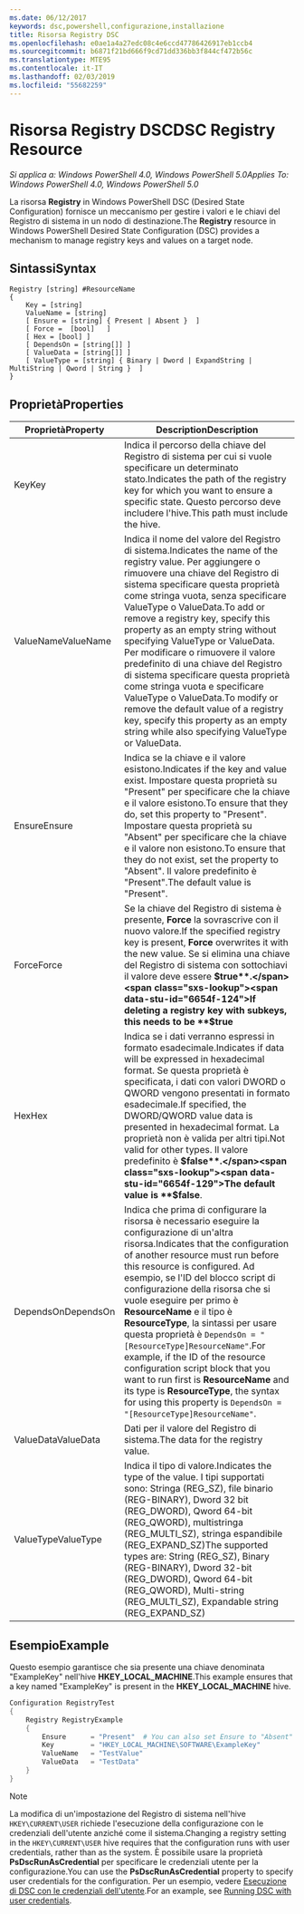 ```yaml
---
ms.date: 06/12/2017
keywords: dsc,powershell,configurazione,installazione
title: Risorsa Registry DSC
ms.openlocfilehash: e0ae1a4a27edc08c4e6ccd47786426917eb1ccb4
ms.sourcegitcommit: b6871f21bd666f9cd71dd336bb3f844cf472b56c
ms.translationtype: MTE95
ms.contentlocale: it-IT
ms.lasthandoff: 02/03/2019
ms.locfileid: "55682259"
---
```

# <a name="dsc-registry-resource"></a><span data-ttu-id="6654f-103">Risorsa Registry DSC</span><span class="sxs-lookup"><span data-stu-id="6654f-103">DSC Registry Resource</span></span>

<span data-ttu-id="6654f-104">_Si applica a: Windows PowerShell 4.0, Windows PowerShell 5.0_</span><span class="sxs-lookup"><span data-stu-id="6654f-104">_Applies To: Windows PowerShell 4.0, Windows PowerShell 5.0_</span></span>

<span data-ttu-id="6654f-105">La risorsa **Registry** in Windows PowerShell DSC (Desired State Configuration) fornisce un meccanismo per gestire i valori e le chiavi del Registro di sistema in un nodo di destinazione.</span><span class="sxs-lookup"><span data-stu-id="6654f-105">The **Registry** resource in Windows PowerShell Desired State Configuration (DSC) provides a mechanism to manage registry keys and values on a target node.</span></span>

## <a name="syntax"></a><span data-ttu-id="6654f-106">Sintassi</span><span class="sxs-lookup"><span data-stu-id="6654f-106">Syntax</span></span>

```
Registry [string] #ResourceName
{
    Key = [string]
    ValueName = [string]
    [ Ensure = [string] { Present | Absent }  ]
    [ Force =  [bool]   ]
    [ Hex = [bool] ]
    [ DependsOn = [string[]] ]
    [ ValueData = [string[]] ]
    [ ValueType = [string] { Binary | Dword | ExpandString | MultiString | Qword | String }  ]
}
```

## <a name="properties"></a><span data-ttu-id="6654f-107">Proprietà</span><span class="sxs-lookup"><span data-stu-id="6654f-107">Properties</span></span>

| <span data-ttu-id="6654f-108">Proprietà</span><span class="sxs-lookup"><span data-stu-id="6654f-108">Property</span></span> | <span data-ttu-id="6654f-109">Description</span><span class="sxs-lookup"><span data-stu-id="6654f-109">Description</span></span> |
| --- | --- |
| <span data-ttu-id="6654f-110">Key</span><span class="sxs-lookup"><span data-stu-id="6654f-110">Key</span></span>| <span data-ttu-id="6654f-111">Indica il percorso della chiave del Registro di sistema per cui si vuole specificare un determinato stato.</span><span class="sxs-lookup"><span data-stu-id="6654f-111">Indicates the path of the registry key for which you want to ensure a specific state.</span></span> <span data-ttu-id="6654f-112">Questo percorso deve includere l'hive.</span><span class="sxs-lookup"><span data-stu-id="6654f-112">This path must include the hive.</span></span>|
| <span data-ttu-id="6654f-113">ValueName</span><span class="sxs-lookup"><span data-stu-id="6654f-113">ValueName</span></span>| <span data-ttu-id="6654f-114">Indica il nome del valore del Registro di sistema.</span><span class="sxs-lookup"><span data-stu-id="6654f-114">Indicates the name of the registry value.</span></span> <span data-ttu-id="6654f-115">Per aggiungere o rimuovere una chiave del Registro di sistema specificare questa proprietà come stringa vuota, senza specificare ValueType o ValueData.</span><span class="sxs-lookup"><span data-stu-id="6654f-115">To add or remove a registry key, specify this property as an empty string without specifying ValueType or ValueData.</span></span> <span data-ttu-id="6654f-116">Per modificare o rimuovere il valore predefinito di una chiave del Registro di sistema specificare questa proprietà come stringa vuota e specificare ValueType o ValueData.</span><span class="sxs-lookup"><span data-stu-id="6654f-116">To modify or remove the default value of a registry key, specify this property as an empty string while also specifying ValueType or ValueData.</span></span>|
| <span data-ttu-id="6654f-117">Ensure</span><span class="sxs-lookup"><span data-stu-id="6654f-117">Ensure</span></span>| <span data-ttu-id="6654f-118">Indica se la chiave e il valore esistono.</span><span class="sxs-lookup"><span data-stu-id="6654f-118">Indicates if the key and value exist.</span></span> <span data-ttu-id="6654f-119">Impostare questa proprietà su "Present" per specificare che la chiave e il valore esistono.</span><span class="sxs-lookup"><span data-stu-id="6654f-119">To ensure that they do, set this property to "Present".</span></span> <span data-ttu-id="6654f-120">Impostare questa proprietà su "Absent" per specificare che la chiave e il valore non esistono.</span><span class="sxs-lookup"><span data-stu-id="6654f-120">To ensure that they do not exist, set the property to "Absent".</span></span> <span data-ttu-id="6654f-121">Il valore predefinito è "Present".</span><span class="sxs-lookup"><span data-stu-id="6654f-121">The default value is "Present".</span></span>|
| <span data-ttu-id="6654f-122">Force</span><span class="sxs-lookup"><span data-stu-id="6654f-122">Force</span></span>| <span data-ttu-id="6654f-123">Se la chiave del Registro di sistema è presente, **Force** la sovrascrive con il nuovo valore.</span><span class="sxs-lookup"><span data-stu-id="6654f-123">If the specified registry key is present, **Force** overwrites it with the new value.</span></span> <span data-ttu-id="6654f-124">Se si elimina una chiave del Registro di sistema con sottochiavi il valore deve essere **$true**.</span><span class="sxs-lookup"><span data-stu-id="6654f-124">If deleting a registry key with subkeys, this needs to be **$true**</span></span> |
| <span data-ttu-id="6654f-125">Hex</span><span class="sxs-lookup"><span data-stu-id="6654f-125">Hex</span></span>| <span data-ttu-id="6654f-126">Indica se i dati verranno espressi in formato esadecimale.</span><span class="sxs-lookup"><span data-stu-id="6654f-126">Indicates if data will be expressed in hexadecimal format.</span></span> <span data-ttu-id="6654f-127">Se questa proprietà è specificata, i dati con valori DWORD o QWORD vengono presentati in formato esadecimale.</span><span class="sxs-lookup"><span data-stu-id="6654f-127">If specified, the DWORD/QWORD value data is presented in hexadecimal format.</span></span> <span data-ttu-id="6654f-128">La proprietà non è valida per altri tipi.</span><span class="sxs-lookup"><span data-stu-id="6654f-128">Not valid for other types.</span></span> <span data-ttu-id="6654f-129">Il valore predefinito è **$false**.</span><span class="sxs-lookup"><span data-stu-id="6654f-129">The default value is **$false**.</span></span>|
| <span data-ttu-id="6654f-130">DependsOn</span><span class="sxs-lookup"><span data-stu-id="6654f-130">DependsOn</span></span>| <span data-ttu-id="6654f-131">Indica che prima di configurare la risorsa è necessario eseguire la configurazione di un'altra risorsa.</span><span class="sxs-lookup"><span data-stu-id="6654f-131">Indicates that the configuration of another resource must run before this resource is configured.</span></span> <span data-ttu-id="6654f-132">Ad esempio, se l'ID del blocco script di configurazione della risorsa che si vuole eseguire per primo è **ResourceName** e il tipo è **ResourceType**, la sintassi per usare questa proprietà è `DependsOn = "[ResourceType]ResourceName"`.</span><span class="sxs-lookup"><span data-stu-id="6654f-132">For example, if the ID of the resource configuration script block that you want to run first is **ResourceName** and its type is **ResourceType**, the syntax for using this property is `DependsOn = "[ResourceType]ResourceName"`.</span></span>|
| <span data-ttu-id="6654f-133">ValueData</span><span class="sxs-lookup"><span data-stu-id="6654f-133">ValueData</span></span>| <span data-ttu-id="6654f-134">Dati per il valore del Registro di sistema.</span><span class="sxs-lookup"><span data-stu-id="6654f-134">The data for the registry value.</span></span>|
| <span data-ttu-id="6654f-135">ValueType</span><span class="sxs-lookup"><span data-stu-id="6654f-135">ValueType</span></span>| <span data-ttu-id="6654f-136">Indica il tipo di valore.</span><span class="sxs-lookup"><span data-stu-id="6654f-136">Indicates the type of the value.</span></span> <span data-ttu-id="6654f-137">I tipi supportati sono: Stringa (REG_SZ), file binario (REG-BINARY), Dword 32 bit (REG_DWORD), Qword 64-bit (REG_QWORD), multistringa (REG_MULTI_SZ), stringa espandibile (REG_EXPAND_SZ)</span><span class="sxs-lookup"><span data-stu-id="6654f-137">The supported types are: String (REG_SZ), Binary (REG-BINARY), Dword 32-bit (REG_DWORD), Qword 64-bit (REG_QWORD), Multi-string (REG_MULTI_SZ), Expandable string (REG_EXPAND_SZ)</span></span> |

## <a name="example"></a><span data-ttu-id="6654f-138">Esempio</span><span class="sxs-lookup"><span data-stu-id="6654f-138">Example</span></span>

<span data-ttu-id="6654f-139">Questo esempio garantisce che sia presente una chiave denominata "ExampleKey" nell'hive **HKEY\_LOCAL\_MACHINE**.</span><span class="sxs-lookup"><span data-stu-id="6654f-139">This example ensures that a key named "ExampleKey" is present in the **HKEY\_LOCAL\_MACHINE** hive.</span></span>

```powershell
Configuration RegistryTest
{
    Registry RegistryExample
    {
        Ensure      = "Present"  # You can also set Ensure to "Absent"
        Key         = "HKEY_LOCAL_MACHINE\SOFTWARE\ExampleKey"
        ValueName   = "TestValue"
        ValueData   = "TestData"
    }
}
```

> [!NOTE]
> <span data-ttu-id="6654f-140">La modifica di un'impostazione del Registro di sistema nell'hive `HKEY\CURRENT\USER` richiede l'esecuzione della configurazione con le credenziali dell'utente anziché come il sistema.</span><span class="sxs-lookup"><span data-stu-id="6654f-140">Changing a registry setting in the `HKEY\CURRENT\USER` hive requires that the configuration runs with user credentials, rather than as the system.</span></span> <span data-ttu-id="6654f-141">È possibile usare la proprietà **PsDscRunAsCredential** per specificare le credenziali utente per la configurazione.</span><span class="sxs-lookup"><span data-stu-id="6654f-141">You can use the **PsDscRunAsCredential** property to specify user credentials for the configuration.</span></span> <span data-ttu-id="6654f-142">Per un esempio, vedere [Esecuzione di DSC con le credenziali dell'utente](../../../configurations/runAsUser.md).</span><span class="sxs-lookup"><span data-stu-id="6654f-142">For an example, see [Running DSC with user credentials](../../../configurations/runAsUser.md).</span></span>
